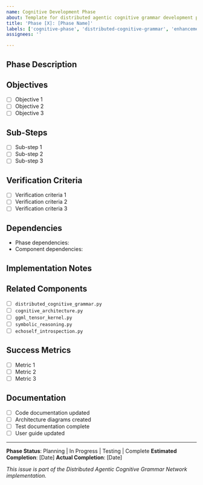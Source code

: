 ```yaml
---
name: Cognitive Development Phase
about: Template for distributed agentic cognitive grammar development phases
title: 'Phase [X]: [Phase Name]'
labels: ['cognitive-phase', 'distributed-cognitive-grammar', 'enhancement']
assignees: ''

---
```


## Phase Description
<!-- Brief description of this cognitive development phase -->

## Objectives
<!-- List the main objectives for this phase -->
- [ ] Objective 1
- [ ] Objective 2
- [ ] Objective 3

## Sub-Steps
<!-- Detailed implementation steps -->
- [ ] Sub-step 1
- [ ] Sub-step 2
- [ ] Sub-step 3

## Verification Criteria
<!-- How to verify this phase is complete -->
- [ ] Verification criteria 1
- [ ] Verification criteria 2
- [ ] Verification criteria 3

## Dependencies
<!-- Other phases or components this depends on -->
- Phase dependencies: 
- Component dependencies:

## Implementation Notes
<!-- Technical notes and considerations -->

## Related Components
<!-- Link to relevant code files -->
- [ ] `distributed_cognitive_grammar.py`
- [ ] `cognitive_architecture.py`
- [ ] `ggml_tensor_kernel.py`
- [ ] `symbolic_reasoning.py`
- [ ] `echoself_introspection.py`

## Success Metrics
<!-- Measurable criteria for success -->
- [ ] Metric 1
- [ ] Metric 2
- [ ] Metric 3

## Documentation
<!-- Documentation requirements -->
- [ ] Code documentation updated
- [ ] Architecture diagrams created
- [ ] Test documentation complete
- [ ] User guide updated

---
**Phase Status**: Planning | In Progress | Testing | Complete
**Estimated Completion**: [Date]
**Actual Completion**: [Date]

*This issue is part of the Distributed Agentic Cognitive Grammar Network implementation.*